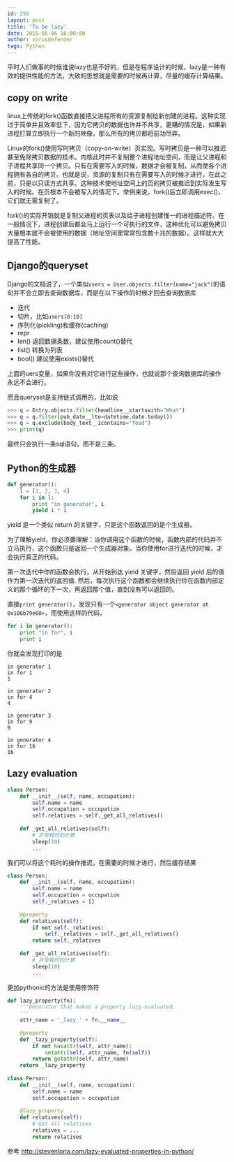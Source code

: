 ```yaml
---
id: 256
layout: post
title: 'To be lazy'
date: 2015-05-06 16:00:00
author: virusdefender
tags: Python
---
```


平时人们做事的时候谁说lazy也是不好的，但是在程序设计的时候，lazy是一种有效的提供性能的方法，大致的思想就是需要的时候再计算，尽量的缓存计算结果。

copy on write
-------------
linux上传统的fork()函数直接把父进程所有的资源复制给新创建的进程。这种实现过于简单并且效率低下，因为它拷贝的数据也许并不共享，更糟的情况是，如果新进程打算立即执行一个新的映像，那么所有的拷贝都将前功尽弃。

Linux的fork()使用写时拷贝（copy-on-write）页实现。写时拷贝是一种可以推迟甚至免除拷贝数据的技术。内核此时并不复制整个进程地址空间，而是让父进程和子进程共享同一个拷贝。只有在需要写入的时候，数据才会被复制，从而使各个进程拥有各自的拷贝。也就是说，资源的复制只有在需要写入的时候才进行，在此之前，只是以只读方式共享。这种技术使地址空间上的页的拷贝被推迟到实际发生写入的时候。在页根本不会被写入的情况下。举例来说，fork()后立即调用exec()，它们就无需复制了。

fork()的实际开销就是复制父进程的页表以及给子进程创建惟一的进程描述符。在一般情况下，进程创建后都会马上运行一个可执行的文件，这种优化可以避免拷贝大量根本就不会被使用的数据（地址空间里常常包含数十兆的数据）。这样就大大提高了性能。

Django的queryset
---------------

Django的文档说了，一个类似`users = User.objects.filter(name="jack")`的语句并不会立即去查询数据库，而是在以下操作的时候才回去查询数据库

 - 迭代
 - 切片，比如`users[0:10]`
 - 序列化(pickling)和缓存(caching)
 - repr
 - len() 返回数据条数，建议使用count()替代
 - list() 转换为列表
 - bool() 建议使用exists()替代

上面的uers变量，如果你没有对它进行这些操作，也就说那个查询数据库的操作永远不会进行。

而且queryset是支持链式调用的，比如说
```python
>>> q = Entry.objects.filter(headline__startswith="What")
>>> q = q.filter(pub_date__lte=datetime.date.today())
>>> q = q.exclude(body_text__icontains="food")
>>> print(q)
```
最终只会执行一条sql语句，而不是三条。

Python的生成器
----------
```python
def generator():                      
    l = [1, 2, 3, 4]                  
    for i in l:                       
        print "in generator", i
        yield i * i                   
```
yield 是一个类似 return 的关键字，只是这个函数返回的是个生成器。

为了理解yield，你必须要理解：当你调用这个函数的时候，函数内部的代码并不立马执行，这个函数只是返回一个生成器对象。当你使用for进行迭代的时候，才会执行真正的代码。

第一次迭代中你的函数会执行，从开始到达 yield 关键字，然后返回 yield 后的值作为第一次迭代的返回值. 然后，每次执行这个函数都会继续执行你在函数内部定义的那个循环的下一次，再返回那个值，直到没有可以返回的。

直接`print generator()`，发现只有一个`<generator object generator at 0x106b79e60>`，而使用这样的代码，
```python
for i in generator():       
    print "in for", i
    print i                 
```
你就会发现打印的是
```
in generator 1 
in for 1 
1

in generator 2 
in for 4 
4

in generator 3 
in for 9 
9

in generator 4 
in for 16 
16
```

Lazy evaluation
---------------
```python
class Person:
    def __init__(self, name, occupation):
        self.name = name
        self.occupation = occupation
        self.relatives = self._get_all_relatives()
        
    def _get_all_relatives(self):
        # 非常耗时的计算
        sleep(10)
        ...
```
我们可以将这个耗时的操作推迟，在需要的时候才进行，然后缓存结果
```python
class Person:
    def __init__(self, name, occupation):
        self.name = name
        self.occupation = occupation
        self._relatives = []
        
    @property
    def relatives(self):
        if not self._relatives:
            self._relatives = self._get_all_relatives()
        return self._relatives
    
    def _get_all_relatives(self):
        # 非常耗时的计算
        sleep(10)
        ...
```

更加pythonic的方法是使用修饰符
```python
def lazy_property(fn):
    '''Decorator that makes a property lazy-evaluated.
    '''
    attr_name = '_lazy_' + fn.__name__
 
    @property
    def _lazy_property(self):
        if not hasattr(self, attr_name):
            setattr(self, attr_name, fn(self))
        return getattr(self, attr_name)
    return _lazy_property
 
class Person:
    def __init__(self, name, occupation):
        self.name = name
        self.occupation = occupation
        
    @lazy_property
    def relatives(self):
        # Get all relatives
        relatives = ...
        return relatives
```

参考 http://stevenloria.com/lazy-evaluated-properties-in-python/
